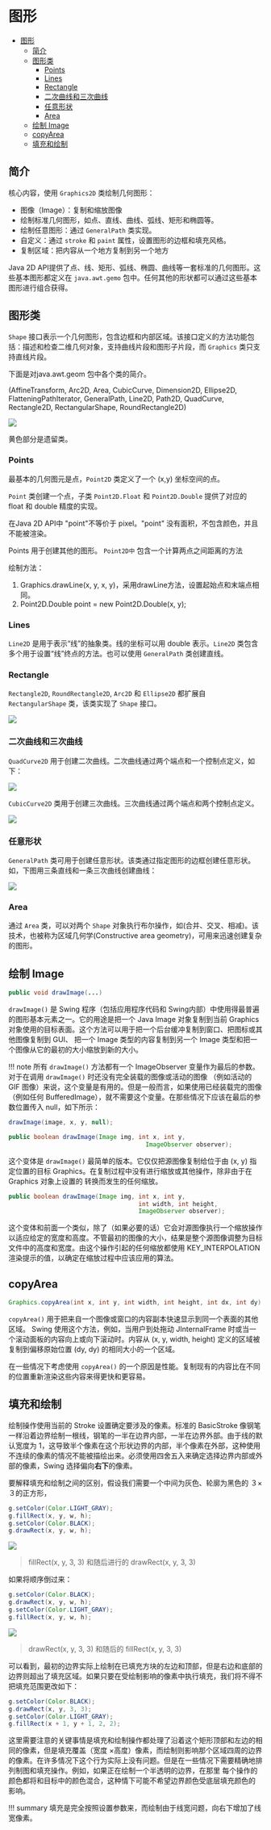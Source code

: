 # 图形

- [图形](#图形)
  - [简介](#简介)
  - [图形类](#图形类)
    - [Points](#points)
    - [Lines](#lines)
    - [Rectangle](#rectangle)
    - [二次曲线和三次曲线](#二次曲线和三次曲线)
    - [任意形状](#任意形状)
    - [Area](#area)
  - [绘制 Image](#绘制-image)
  - [copyArea](#copyarea)
  - [填充和绘制](#填充和绘制)

## 简介

核心内容，使用 `Graphics2D` 类绘制几何图形：

- 图像（Image）：复制和缩放图像
- 绘制标准几何图形，如点、直线、曲线、弧线、矩形和椭圆等。
- 绘制任意图形：通过 `GeneralPath` 类实现。
- 自定义：通过 `stroke` 和 `paint` 属性，设置图形的边框和填充风格。
- 复制区域：把内容从一个地方复制到另一个地方

Java 2D API提供了点、线、矩形、弧线、椭圆、曲线等一套标准的几何图形。这些基本图形都定义在 `java.awt.gemo` 包中。任何其他的形状都可以通过这些基本图形进行组合获得。

## 图形类

`Shape` 接口表示一个几何图形，包含边框和内部区域。该接口定义的方法功能包括：描述和检查二维几何对象，支持曲线片段和图形子片段，而 `Graphics` 类只支持直线片段。

下面是对java.awt.geom 包中各个类的简介。

(AffineTransform, Arc2D, Area, CubicCurve, Dimension2D, Ellipse2D, FlatteningPathIterator, GeneralPath, Line2D, Path2D, QuadCurve, Rectangle2D, RectangularShape, RoundRectangle2D)

![](images/2021-11-19-22-07-11.png)

黄色部分是遗留类。

### Points

最基本的几何图元是点，`Point2D` 类定义了一个 (x,y) 坐标空间的点。

`Point` 类创建一个点，子类 `Point2D.Float` 和 `Point2D.Double` 提供了对应的 float 和 double 精度的实现。

在Java 2D API中 "point"不等价于 pixel。"point" 没有面积，不包含颜色，并且不能被渲染。

Points 用于创建其他的图形。 `Point2D中` 包含一个计算两点之间距离的方法

绘制方法：

1. Graphics.drawLine(x, y, x, y)，采用drawLine方法，设置起始点和末端点相同。
2. Point2D.Double point = new Point2D.Double(x, y);

### Lines

`Line2D` 是用于表示“线”的抽象类。线的坐标可以用 double 表示。`Line2D` 类包含多个用于设置“线”终点的方法。也可以使用 `GeneralPath` 类创建直线。

### Rectangle

`Rectangle2D`, `RoundRectangle2D`, `Arc2D` 和 `Ellipse2D` 都扩展自 `RectangularShape` 类，该类实现了 `Shape` 接口。

![](images/2021-11-19-22-11-08.png)

### 二次曲线和三次曲线

`QuadCurve2D` 用于创建二次曲线。二次曲线通过两个端点和一个控制点定义，如下：

![](images/2021-11-19-22-11-56.png)

`CubicCurve2D` 类用于创建三次曲线。三次曲线通过两个端点和两个控制点定义。

![](images/2021-11-19-22-12-03.png)

### 任意形状

`GeneralPath` 类可用于创建任意形状。该类通过指定图形的边框创建任意形状。如，下图用三条直线和一条三次曲线创建曲线：

![](images/2021-11-19-22-12-42.png)

### Area

通过 `Area` 类，可以对两个 `Shape` 对象执行布尔操作，如(合并、交叉、相减)。该技术，也被称为区域几何学(Constructive area geometry)，可用来迅速创建复杂的图形。

## 绘制 Image

```java
public void drawImage(...)
```

`drawImage()` 是 Swing 程序（包括应用程序代码和 Swing内部）中使用得最普遍的图形基本元素之一。它的用途是把一个 Java Image 对象复制到当前 Graphics 对象使用的目标表面。这个方法可以用于把一个后台缓冲复制到窗口、把图标或其他图像复制到 GUI、 把一个 Image 类型的内容复制到另一个 Image 类型和把一个图像从它的最初的大小缩放到新的大小。

!!! note
    所有 `drawImage()` 方法都有一个 ImageObserver 变量作为最后的参数。对于在调用 `drawImage()` 时还没有完全装载的图像或活动的图像 （例如活动的 GIF 图像）来说，这个变量是有用的。但是一般而言，如果使用已经装载完的图像（例如任何 BufferedImage），就不需要这个变量。在那些情况下应该在最后的参数位置传入 null，如下所示：

```java
drawImage(image, x, y, null);
```

```java
public boolean drawImage(Image img, int x, int y,
                                      ImageObserver observer);
```

这个变体是 `drawImage()` 最简单的版本。它仅仅把源图像复制给位于由 (x, y) 指定位置的目标 Graphics。在复制过程中没有进行缩放或其他操作，除非由于在 Graphics 对象上设置的 转换而发生的任何缩放。

```java
public boolean drawImage(Image img, int x, int y,
                                    int width, int height,
                                    ImageObserver observer);
```

这个变体和前面一个类似，除了（如果必要的话）它会对源图像执行一个缩放操作以适应给定的宽度和高度。不管最初的图像的大小，结果是整个源图像调整为目标文件中的高度和宽度。由这个操作引起的任何缩放都使用 KEY_INTERPOLATION 渲染提示的值，以确定在缩放过程中应该应用的算法。

## copyArea

```java
Graphics.copyArea(int x, int y, int width, int height, int dx, int dy)
```

`copyArea()` 用于把来自一个图像或窗口的内容副本快速显示到同一个表面的其他区域。 Swing 使用这个方法，例如，当用户到处拖动 JInternalFrame 时或当一个滚动面板的内容向上或向下滚动时。内容从 (x, y, width, height) 定义的区域被复制到偏移原始位置 (dy, dy) 的相同大小的一个区域。

在一些情况下考虑使用 `copyArea()` 的一个原因是性能。复制现有的内容比在不同的位置重新渲染这些内容来得更快和更容易。

## 填充和绘制

绘制操作使用当前的 Stroke 设置确定要涉及的像素。标准的 BasicStroke 像钢笔一样沿着边界绘制一根线，钢笔的一半在边界内部，一半在边界外部。由于线的默认宽度为 1，这导致半个像素在这个形状边界的内部，半个像素在外部，这种使用不连续的像素的情况不能被描绘出来。必须使用四舍五入来确定选择边界内部或外部的像素，Swing 选择偏向**右下**的像素。

要解释填充和绘制之间的区别，假设我们需要一个中间为灰色、轮廓为黑色的 ３×３的正方形，

```java
g.setColor(Color.LIGHT_GRAY);
g.fillRect(x, y, w, h);
g.setColor(Color.BLACK);
g.drawRect(x, y, w, h);
```

![](images/2024-01-11-10-12-24.png)

> fillRect(x, y, 3, 3) 和随后进行的 drawRect(x, y, 3, 3)

如果将顺序倒过来：

```java
g.setColor(Color.BLACK);
g.drawRect(x, y, w, h);
g.setColor(Color.LIGHT_GRAY);
g.fillRect(x, y, w, h);
```

![](images/2024-01-11-10-14-22.png)

> drawRect(x, y, 3, 3) 和随后的 fillRect(x, y, 3, 3)

可以看到，最初的边界实际上绘制在已填充方块的左边和顶部，但是右边和底部的边界则超出了填充区域。如果只要在受绘制影响的像素中执行填充，我们将不得不把填充范围更改如下：

```java
g.setColor(Color.BLACK);
g.drawRect(x, y, 3, 3);
g.setColor(Color.LIGHT_GRAY);
g.fillRect(x + 1, y + 1, 2, 2);
```

这里需要注意的关键事情是填充和绘制操作都处理了沿着这个矩形顶部和左边的相同的像素，但是填充覆盖（宽度 ×高度）像素，而绘制则影响那个区域四周的边界的像素。在许多情况下这个行为实际上没有问题。但是在一些情况下需要精确地排列制图和填充操作。例如，如果正在绘制一个半透明的边界，在那里 每个操作的颜色都将和目标中的颜色混合，这种情下可能不希望边界颜色受底层填充颜色的 影响。

!!! summary
    填充是完全按照设置参数来，而绘制由于线宽问题，向右下增加了线宽像素。
